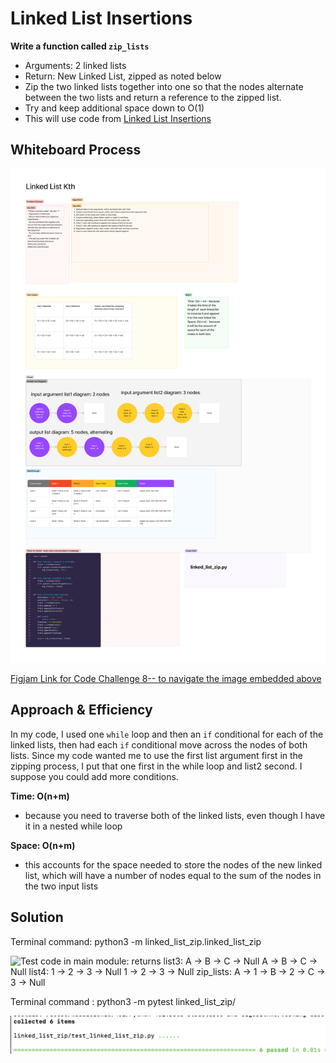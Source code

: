 # Linked List Insertions
<!-- Description of the challenge -->
**Write a function called `zip_lists`**
- Arguments: 2 linked lists
- Return: New Linked List, zipped as noted below
- Zip the two linked lists together into one so that the nodes alternate between the two lists and return a reference to the zipped list.
- Try and keep additional space down to O(1)
- This will use code from [Linked List Insertions](working-directory/linked_list_insertions/linked_list_insertions.py)



## Whiteboard Process
<!-- Embedded whiteboard image -->

![Code Challenge 8: figjam image, link below](Code%20Challenge%208.png)

[Figjam Link for Code Challenge 8-- to navigate the image embedded above](https://www.figma.com/board/RuhisIY5qCMABhHFUoOD07/Code-Challenge-8?node-id=0%3A1&t=FZKCqSPnCWX1Bq80-1)



## Approach & Efficiency
<!-- What approach did you take? Why? What is the Big O space/time for this approach? -->

In my code, I used one `while` loop and then an `if` conditional for each of the linked lists, then had each `if` conditional move across the nodes of both lists. Since my code wanted me to use the first list argument first in the zipping process, I put that one first in the while loop and list2 second. I suppose you could add more conditions. 

**Time: O(n+m)**
- because you need to traverse both of the linked lists, even though I have it in a nested while loop

**Space: O(n+m)**
- this accounts for the space needed to store the nodes of the new linked list, which will have a number of nodes equal to the sum of the nodes in the two input lists

## Solution
<!-- Show how to run your code, and examples of it in action -->

Terminal command: python3 -m linked_list_zip.linked_list_zip

![Test code in main module: returns list3:  A -> B -> C -> Null
A -> B -> C -> Null
list4:  1 -> 2 -> 3 -> Null
1 -> 2 -> 3 -> Null
zip_lists: A -> 1 -> B -> 2 -> C -> 3 -> Null](working-directory/linked_list_zip/Working_in_if_name_equals_main.png)


Terminal command : python3 -m pytest linked_list_zip/

![Terminal of tests passing: collected 6 items, 6 passed in pytest](working-directory/linked_list_zip/Passing_in_terminal.png)